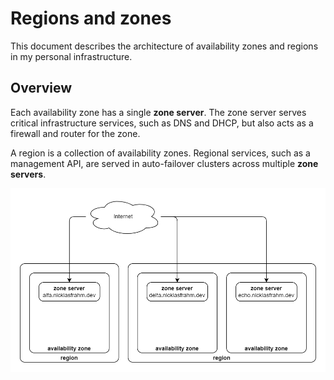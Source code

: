 # Regions and zones

This document describes the architecture of availability zones and regions in my personal infrastructure.

## Overview

Each availability zone has a single **zone server**. The zone server serves critical infrastructure services, such as DNS and DHCP, but also acts as a firewall and router for the zone.

A region is a collection of availability zones. Regional services, such as a management API, are served in auto-failover clusters across multiple **zone servers**.

![Zone server architecture](./img/zone-server.drawio.png)
